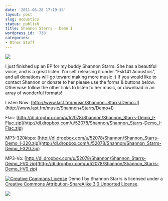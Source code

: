 ```yaml
---
date: '2011-06-28 17:19:15'
layout: post
slug: acoustics
status: publish
title: Shannon Starrs - Demo I
wordpress_id: '738'
categories:
- Other Stuff
---
```


[![](http://fsk141.com/uploads/2011/06/shannon1.jpg)](http://fsk141.com/uploads/2011/06/shannon1.jpg)

I just finished up an EP for my buddy Shannon Starrs. She has a beautiful voice, and is a great listen. I'm self releasing it under "Fsk141 Acoustics", and all donations will go toward making more music ;) If you would like to contact Shannon or donate to her please use the forms & buttons below. Otherwise follow the other links to listen to her music, or download in an array of wonderful formats!

Listen Now: [http://www.last.fm/music/Shannon+Starrs/Demo+I](http://www.last.fm/music/Shannon+Starrs/Demo+I)

Flac: [http://dl.dropbox.com/u/52078/Shannon/Shannon_Starrs-Demo_I-Flac.zip](http://dl.dropbox.com/u/52078/Shannon/Shannon_Starrs-Demo_I-Flac.zip)

MP3-320kbps: [http://dl.dropbox.com/u/52078/Shannon/Shannon_Starrs-Demo_I-320.zip](http://dl.dropbox.com/u/52078/Shannon/Shannon_Starrs-Demo_I-320.zip)

MP3-Vo: [http://dl.dropbox.com/u/52078/Shannon/Shannon_Starrs-Demo_I-V0.zip](http://dl.dropbox.com/u/52078/Shannon/Shannon_Starrs-Demo_I-V0.zip)

[![Creative Commons License](http://i.creativecommons.org/l/by-sa/3.0/88x31.png)](http://creativecommons.org/licenses/by-sa/3.0/)
Demo I by Shannon Starrs is licensed under a [Creative Commons Attribution-ShareAlike 3.0 Unported License](http://creativecommons.org/licenses/by-sa/3.0/).

![](https://www.paypalobjects.com/en_US/i/scr/pixel.gif)
